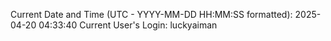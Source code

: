 Current Date and Time (UTC - YYYY-MM-DD HH:MM:SS formatted): 2025-04-20 04:33:40
Current User's Login: luckyaiman
